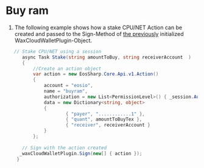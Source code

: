 # Buy ram

1. The following example shows how a stake CPU/NET Action can be created and passed to the Sign-Method of [the previously](https://liquiidio.gitbook.io/unity-plugin-suite/v/wcwunity/examples/example_a) initialized WaxCloudWalletPlugin-Object.

```csharp
   // Stake CPU/NET using a session
      async Task Stake(string amountToBuy, string receiverAccount  )
      {
          //Create an action object
          var action = new EosSharp.Core.Api.v1.Action()
          {
              account = "eosio",
              name = "buyram",
              authorization = new List<PermissionLevel>() { _session.Auth },
              data = new Dictionary<string, object>
              {
                      { "payer", "............1" },
                      { "quant", amountToBuyTex },
                      { "receiver", receiverAccount }
              }
          };
		
	  // Sign with the action created
	 _waxCloudWalletPlugin.Sign(new[] { action });
	}
```
